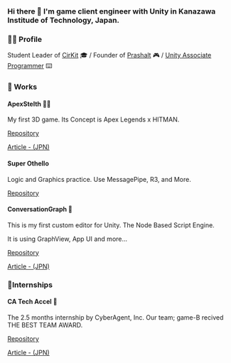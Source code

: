 ### Hi there 👋 I'm game client engineer with Unity in Kanazawa Institude of Technology, Japan.

### 🏃‍♂️ Profile
Student Leader of [CirKit](https://twitter.com/CirKit_CO) 🎓 / Founder of [Prashalt](https://twitter.com/PrashaltGame) 🎮 / [Unity Associate Programmer](https://www.credly.com/badges/fc4028af-74a0-4035-8144-a0f62485eb86/public_url) ⌨️

### 🔭 Works
#### ApexStelth 🥷🏾
My first 3D game. Its Concept is Apex Legends x HITMAN.

[Repository](https://github.com/AtsuAtsu0120/ApexStelth)

[Article - (JPN)](https://qiita.com/AtsuAtsu0120/items/e7e51b9c1925d5101e0d)

#### Super Othello
Logic and Graphics practice. Use MessagePipe, R3, and More.

[Repository](https://github.com/AtsuAtsu0120/SuperOthello)

#### ConversationGraph 💬
This is my first custom editor for Unity.
The Node Based Script Engine.

It is using GraphView, App UI and more...

[Repository](https://github.com/PrashaltGames/Unity-ConversationGraph)

[Article - (JPN)](https://qiita.com/AtsuAtsu0120/items/93b05d200fb1481d0bbc)

### 🏢Internships
#### CA Tech Accel 👟
The 2.5 months internship by CyberAgent, Inc.
Our team; game-B recived THE BEST TEAM AWARD. 

[Repository](https://github.com/AtsuAtsu0120/AtsuAtsu0120-Tech-Accel_2023-2024)

[Article - (JPN)](https://qiita.com/AtsuAtsu0120/items/534fefc8fd0b5b3c70c1)

<!--
**AtsuAtsu0120/AtsuAtsu0120** is a ✨ _special_ ✨ repository because its `README.md` (this file) appears on your GitHub profile.

Here are some ideas to get you started:

- 🔭 I’m currently working on ...
- 🌱 I’m currently learning ...
- 👯 I’m looking to collaborate on ...
- 🤔 I’m looking for help with ...
- 💬 Ask me about ...
- 📫 How to reach me: ...
- 😄 Pronouns: ...
- ⚡ Fun fact: ...
-->
